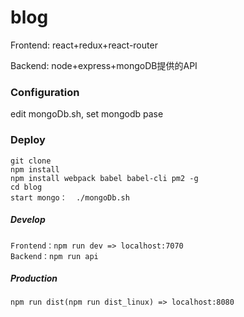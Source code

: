 # blog

 Frontend: react+redux+react-router
 
 Backend: node+express+mongoDB提供的API

### Configuration

edit mongoDb.sh, set mongodb pase

### Deploy
    git clone
    npm install
    npm install webpack babel babel-cli pm2 -g
    cd blog
    start mongo：  ./mongoDb.sh


##### Develop
    Frontend：npm run dev => localhost:7070
    Backend：npm run api


##### Production
    npm run dist(npm run dist_linux) => localhost:8080


